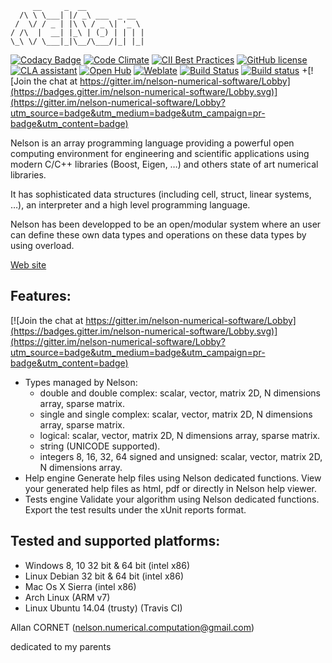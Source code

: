 
         __     _  __
      /\ \ \___| |/ _\ ___  _ __
     /  \/ / _ | |\ \ / _ \| '_ \
    / /\  |  __| |_\ | (_) | | | |
    \_\ \/ \___|_|\__/\___/|_| |_|

[![Codacy Badge](https://api.codacy.com/project/badge/Grade/8865bc705b2d459c839b169e580d0526)](https://www.codacy.com/app/Nelson-numerical-software/nelson?utm_source=github.com&utm_medium=referral&utm_content=Nelson-numerical-software/nelson&utm_campaign=badger)
[![Code Climate](https://codeclimate.com/github/Nelson-numerical-software/nelson/badges/gpa.svg)](https://codeclimate.com/github/Nelson-numerical-software/nelson)
[![CII Best Practices](https://bestpractices.coreinfrastructure.org/projects/602/badge)](https://bestpractices.coreinfrastructure.org/projects/602) 
[![GitHub license](https://img.shields.io/badge/license-GPL2-blue.svg)](https://github.com/Nelson-numerical-software/nelson/blob/master/COPYING.md)
[![CLA assistant](https://cla-assistant.io/readme/badge/Nelson-numerical-software/nelson)](https://cla-assistant.io/Nelson-numerical-software/nelson)
[![Open Hub](https://img.shields.io/badge/Open-Hub-blue.svg)](https://www.openhub.net/p/nelson-interpreter)
[![Weblate](https://img.shields.io/badge/Weblate--green.svg)](https://hosted.weblate.org/projects/nelson/)
[![Build Status](https://travis-ci.org/Nelson-numerical-software/nelson.svg?branch=master)](https://travis-ci.org/Nelson-numerical-software/nelson)
[![Build status](https://ci.appveyor.com/api/projects/status/github/Nelson-numerical-software/nelson?svg=true)](https://ci.appveyor.com/project/Nelson-numerical-software/nelson)
+[![Join the chat at https://gitter.im/nelson-numerical-software/Lobby](https://badges.gitter.im/nelson-numerical-software/Lobby.svg)](https://gitter.im/nelson-numerical-software/Lobby?utm_source=badge&utm_medium=badge&utm_campaign=pr-badge&utm_content=badge)

Nelson is an array programming language providing a powerful open computing environment for 
engineering and scientific applications using modern C/C++ libraries (Boost, Eigen, …)
and others state of art numerical libraries.

It has sophisticated data structures (including cell, struct, linear systems, …),
an interpreter and a high level programming language.

Nelson has been developped to be an open/modular system where an user can define 
these own data types and operations on these data types by using overload.

[Web site](https://nelson-numerical-software.github.io/nelson-website/)


## Features:

[![Join the chat at https://gitter.im/nelson-numerical-software/Lobby](https://badges.gitter.im/nelson-numerical-software/Lobby.svg)](https://gitter.im/nelson-numerical-software/Lobby?utm_source=badge&utm_medium=badge&utm_campaign=pr-badge&utm_content=badge)
- Types managed by Nelson:
  * double and double complex: scalar, vector, matrix 2D, N dimensions array, sparse matrix.
  * single and single complex: scalar, vector, matrix 2D, N dimensions array, sparse matrix. 
  * logical: scalar, vector, matrix 2D, N dimensions array, sparse matrix.
  * string (UNICODE supported).
  * integers 8, 16, 32, 64 signed and unsigned: scalar, vector, matrix 2D, N dimensions array.
- Help engine
 Generate help files using Nelson dedicated functions.
 View your generated help files as html, pdf or directly in Nelson help viewer.
- Tests engine
 Validate your algorithm using Nelson dedicated functions.
 Export the test results under the xUnit reports format.

## Tested and supported platforms:
- Windows 8, 10 32 bit & 64 bit (intel x86)
- Linux Debian 32 bit & 64 bit (intel x86)
- Mac Os X Sierra  (intel x86)
- Arch Linux (ARM v7)
- Linux Ubuntu 14.04 (trusty) (Travis CI)

Allan CORNET (nelson.numerical.computation@gmail.com)

dedicated to my parents
